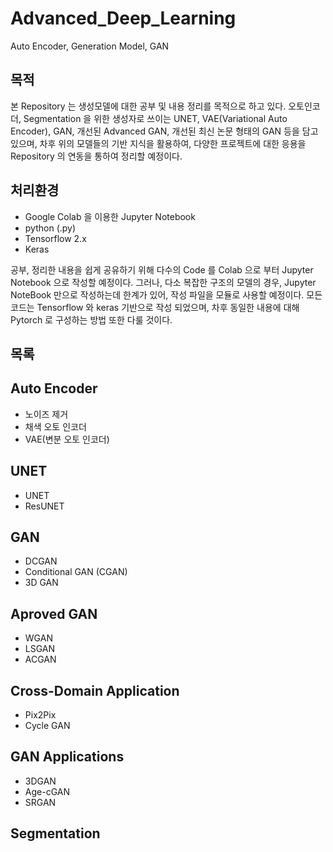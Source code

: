 # Advanced_Deep_Learning
Auto Encoder, Generation Model, GAN

## 목적
본 Repository 는 생성모델에 대한 공부 및 내용 정리를 목적으로 하고 있다.
오토인코더, Segmentation 을 위한 생성자로 쓰이는 UNET, VAE(Variational Auto Encoder), GAN, 개선된 Advanced GAN, 개선된 최신 논문 형태의 GAN 등을 담고 있으며, 
차후 위의 모델들의 기반 지식을 활용하여, 다양한 프로젝트에 대한 응용을 Repository 의 연동을 통하여 정리할 예정이다.

## 처리환경
- Google Colab 을 이용한 Jupyter Notebook
- python (.py)
- Tensorflow 2.x
- Keras

공부, 정리한 내용을 쉽게 공유하기 위해 다수의 Code 를 Colab 으로 부터 Jupyter Notebook 으로 작성할 예정이다. 
그러나, 다소 복잡한 구조의 모델의 경우, Jupyter NoteBook 만으로 작성하는데 한계가 있어, 작성 파일을 모듈로 사용할 예정이다.
모든 코드는 Tensorflow 와 keras 기반으로 작성 되었으며, 차후 동일한 내용에 대해 Pytorch 로 구성하는 방법 또한 다룰 것이다.

## 목록

## Auto Encoder
- 노이즈 제거
- 채색 오토 인코더
- VAE(변분 오토 인코더)

## UNET 
- UNET
- ResUNET

## GAN 
- DCGAN
- Conditional GAN (CGAN)
- 3D GAN 

## Aproved GAN 
- WGAN 
- LSGAN 
- ACGAN 

## Cross-Domain Application 
- Pix2Pix
- Cycle GAN

## GAN Applications 
- 3DGAN
- Age-cGAN 
- SRGAN

## Segmentation
